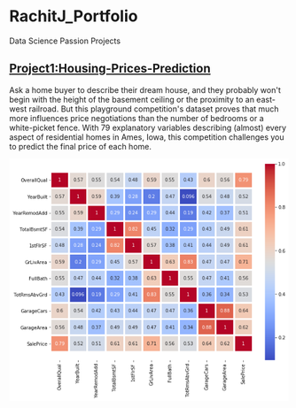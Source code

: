 # RachitJ_Portfolio
Data Science Passion Projects

## [Project1:Housing-Prices-Prediction](https://github.com/rachitj/Housing-Prices-Prediction)
Ask a home buyer to describe their dream house, and they probably won't begin with the height of the basement ceiling or the proximity to an east-west railroad. But this playground competition's dataset proves that much more influences price negotiations than the number of bedrooms or a white-picket fence.
With 79 explanatory variables describing (almost) every aspect of residential homes in Ames, Iowa, this competition challenges you to predict the final price of each home.

![](https://github.com/rachitj/Housing-Prices-Prediction/blob/master/housingPrices_corelation.png)

